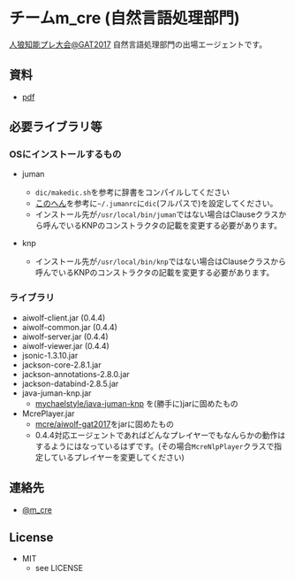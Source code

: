 チームm_cre (自然言語処理部門)
====

[人狼知能プレ大会@GAT2017](http://aiwolf.org/event-2/gat2017) 自然言語処理部門の出場エージェントです。

## 資料

* [pdf](http://www.mchs-u.net/mc/wordpress/wp-content/uploads/2017/03/d8322ec5d4a213605dbb218023bb8b2b.pdf)

## 必要ライブラリ等

### OSにインストールするもの
* juman
  - ```dic/makedic.sh```を参考に辞書をコンパイルしてください
  - [このへん](http://d.hatena.ne.jp/knaka20blue/20110320/1300627864)を参考に```~/.jumanrc```に```dic```(フルパスで)を設定してください。
  - インストール先が```/usr/local/bin/juman```ではない場合はClauseクラスから呼んでいるKNPのコンストラクタの記載を変更する必要があります。

* knp
  - インストール先が```/usr/local/bin/knp```ではない場合はClauseクラスから呼んでいるKNPのコンストラクタの記載を変更する必要があります。

### ライブラリ
* aiwolf-client.jar (0.4.4)
* aiwolf-common.jar (0.4.4)
* aiwolf-server.jar (0.4.4)
* aiwolf-viewer.jar (0.4.4)
* jsonic-1.3.10.jar
* jackson-core-2.8.1.jar
* jackson-annotations-2.8.0.jar
* jackson-databind-2.8.5.jar
* java-juman-knp.jar
  + [mychaelstyle/java-juman-knp](https://github.com/mychaelstyle/java-juman-knp) を(勝手に)jarに固めたもの
* McrePlayer.jar
  + [mcre/aiwolf-gat2017](https://github.com/mcre/aiwolf-gat2017)をjarに固めたもの
  + 0.4.4対応エージェントであればどんなプレイヤーでもなんらかの動作はするようにはなっているはずです。(その場合```McreNlpPlayer```クラスで指定しているプレイヤーを変更してください)

## 連絡先
* [@m_cre](https://twitter.com/m_cre)

## License
* MIT
  + see LICENSE
